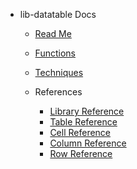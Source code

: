 <!-- _sidebar.md -->

- lib-datatable Docs

	- [Read Me](guides/readme.md)
	- [Functions](guides/function-summary.md)
	- [Techniques](guides/techniques.md)

	- References

		- [Library Reference](guides/lib-datatable.md)
		- [Table Reference](guides/datatable-table.md)
		- [Cell Reference](guides/datatable-cells.md)
		- [Column Reference](guides/datatable-columns.md)
		- [Row Reference](guides/datatable-rows.md)
